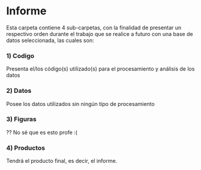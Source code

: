 # Informe

Esta carpeta contiene 4 sub-carpetas, con la finalidad de presentar un respectivo orden durante el trabajo que se realice a futuro con una base de datos seleccionada, las cuales son:

### 1) Codigo

Presenta el/los código(s) utilizado(s) para el procesamiento y análisis de los datos

### 2) Datos

Posee los datos utilizados sin ningún tipo de procesamiento

### 3) Figuras

?? No sé que es esto profe :(

### 4) Productos

Tendrá el producto final, es decir, el informe.


